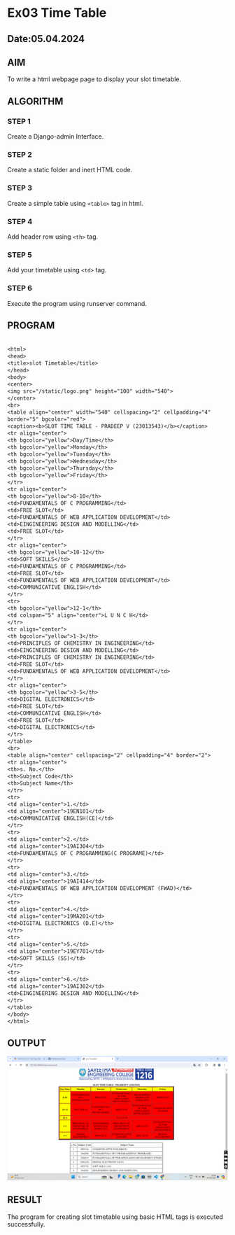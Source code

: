 # Ex03 Time Table
## Date:05.04.2024
## AIM
To write a html webpage page to display your slot timetable.

## ALGORITHM
### STEP 1
Create a Django-admin Interface.

### STEP 2
Create a static folder and inert HTML code.

### STEP 3
Create a simple table using ```<table>``` tag in html.

### STEP 4
Add header row using ```<th>``` tag.

### STEP 5
Add your timetable using ```<td>``` tag.

### STEP 6
Execute the program using runserver command.

## PROGRAM
```

<html>
<head>
<title>slot Timetable</title>    
</head>
<body>
<center>
<img src="/static/logo.png" height="100" width="540">
</center>
<br>
<table align="center" width="540" cellspacing="2" cellpadding="4" border="5" bgcolor="red">
<caption><b>SLOT TIME TABLE - PRADEEP V (23013543)</b></caption>
<tr align="center">
<th bgcolor="yellow">Day/Time</th>
<th bgcolor="yellow">Monday</th>
<th bgcolor="yellow">Tuesday</th>
<th bgcolor="yellow">Wednesday</th>
<th bgcolor="yellow">Thursday</th>
<th bgcolor="yellow">Friday</th>
</tr>
<tr align="center">
<th bgcolor="yellow">8-10</th>
<td>FUNDAMENTALS OF C PROGRAMMING</td>
<td>FREE SLOT</td>
<td>FUNDAMENTALS OF WEB APPLICATION DEVELOPMENT</td>
<td>EINGINEERING DESIGN AND MODELLING</td>
<td>FREE SLOT</td>
</tr>
<tr align="center">
<th bgcolor="yellow">10-12</th>
<td>SOFT SKILLS</td>
<td>FUNDAMENTALS OF C PROGRAMMING</td>
<td>FREE SLOT</td>
<td>FUNDAMENTALS OF WEB APPLICATION DEVELOPMENT</td>
<td>COMMUNICATIVE ENGLISH</td>
</tr>
<tr>
<th bgcolor="yellow">12-1</th>
<td colspan="5" align="center">L U N C H</td>
</tr>
<tr align="center">
<th bgcolor="yellow">1-3</th>
<td>PRINCIPLES OF CHEMISTRY IN ENGINEERING</td>
<td>EINGINEERING DESIGN AND MODELLING</td>
<td>PRINCIPLES OF CHEMISTRY IN ENGINEERING</td>
<td>FREE SLOT</td>
<td>FUNDAMENTALS OF WEB APPLICATION DEVELOPMENT</td>
</tr>
<tr align="center">
<th bgcolor="yellow">3-5</th>
<td>DIGITAL ELECTRONICS</td>
<td>FREE SLOT</td>
<td>COMMUNICATIVE ENGLISH</td>
<td>FREE SLOT</td>
<td>DIGITAL ELECTRONICS</td>
</tr>
</table>
<br>
<table align="center" cellspacing="2" cellpadding="4" border="2">
<tr align="center">
<th>s. No.</th>
<th>Subject Code</th>
<th>Subject Name</th>
</tr>
<tr>
<td align="center">1.</td>
<td align="center">19EN101</td>
<td>COMMUNICATIVE ENGLISH(CE)</td>
</tr>
<tr>
<td align="center">2.</td>
<td align="center">19AI304</td>
<td>FUNDAMENTALS OF C PROGRAMMING(C PROGRAME)</td>
</tr>
<tr>
<td align="center">3.</td>
<td align="center">19AI414</td>
<td>FUNDAMENTALS OF WEB APPLICATION DEVELOPMENT (FWAD)</td>
</tr>
<tr>
<td align="center">4.</td>
<td align="center">19MA201</td>
<td>DIGITAL ELECTRONICS (D.E)</th>
</tr>
<tr>
<td align="center">5.</td>
<td align="center">19EY701</td>
<td>SOFT SKILLS (SS)</td>
</tr>
<tr>
<td align="center">6.</td>
<td align="center">19AI302</td>
<td>EINGINEERING DESIGN AND MODELLING</td>
</tr>
</table>
</body>
</html>

```

## OUTPUT

![alt text](<pant/slotapp/Screenshot (16).png>)
## RESULT
The program for creating slot timetable using basic HTML tags is executed successfully.
